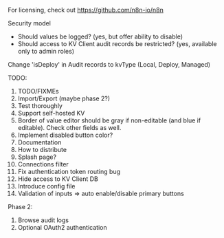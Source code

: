 For licensing, check out https://github.com/n8n-io/n8n

Security model

- Should values be logged? (yes, but offer ability to disable)
- Should access to KV Client audit records be restricted? (yes, available only to admin roles)

Change 'isDeploy' in Audit records to kvType (Local, Deploy, Managed)

TODO:
1. TODO/FIXMEs
2. Import/Export (maybe phase 2?)
3. Test thoroughly
4. Support self-hosted KV
7. Border of value editor should be gray if non-editable (and blue if editable).  Check other fields as well.
8. Implement disabled button color?
9. Documentation
10. How to distribute
11. Splash page?
12. Connections filter
13. Fix authentication token routing bug
14. Hide access to KV Client DB
15. Introduce config file
16. Validation of inputs => auto enable/disable primary buttons

Phase 2:
1. Browse audit logs
2. Optional OAuth2 authentication